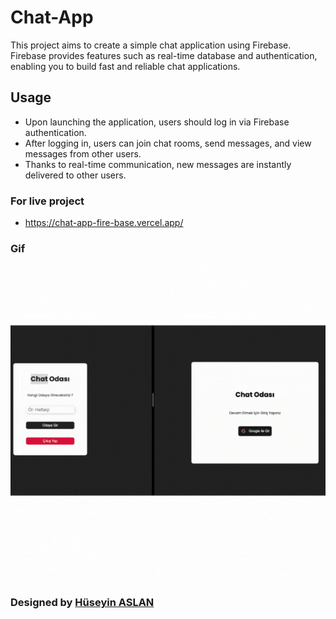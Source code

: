 # Chat-App

This project aims to create a simple chat application using Firebase. Firebase provides features such as real-time database and authentication, enabling you to build fast and reliable chat applications.

## Usage

- Upon launching the application, users should log in via Firebase authentication.
- After logging in, users can join chat rooms, send messages, and view messages from other users.
- Thanks to real-time communication, new messages are instantly delivered to other users.

### For live project

- https://chat-app-fire-base.vercel.app/

### Gif

![](./public/Chat.gif)


###  Designed by <a href="https://www.linkedin.com/in/h%C3%BCseyin-aslan-128519203/" target="_blank">Hüseyin ASLAN</a> 
